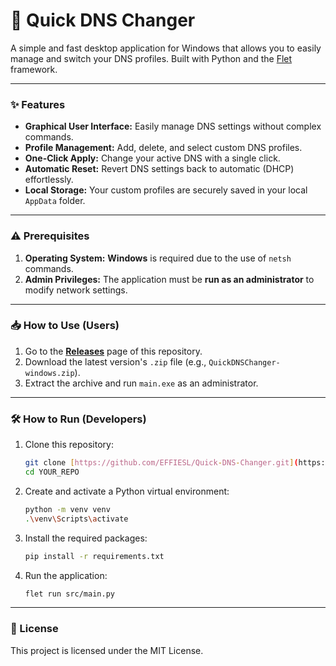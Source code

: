 # 🚀 Quick DNS Changer

A simple and fast desktop application for Windows that allows you to easily manage and switch your DNS profiles. Built with Python and the [Flet](https://flet.dev/) framework.



---

### ✨ Features

* **Graphical User Interface:** Easily manage DNS settings without complex commands.
* **Profile Management:** Add, delete, and select custom DNS profiles.
* **One-Click Apply:** Change your active DNS with a single click.
* **Automatic Reset:** Revert DNS settings back to automatic (DHCP) effortlessly.
* **Local Storage:** Your custom profiles are securely saved in your local `AppData` folder.

---

### ⚠️ Prerequisites

1.  **Operating System:** **Windows** is required due to the use of `netsh` commands.
2.  **Admin Privileges:** The application must be **run as an administrator** to modify network settings.

---

### 📥 How to Use (Users)

1.  Go to the **[Releases](https://github.com/EFFIESL/Quick-DNS-Changer/releases)** page of this repository.
2.  Download the latest version's `.zip` file (e.g., `QuickDNSChanger-windows.zip`).
3.  Extract the archive and run `main.exe` as an administrator.

---

### 🛠️ How to Run (Developers)

1.  Clone this repository:
    ```bash
    git clone [https://github.com/EFFIESL/Quick-DNS-Changer.git](https://github.com/EFFIESL/Quick-DNS-Changer.git)
    cd YOUR_REPO
    ```
2.  Create and activate a Python virtual environment:
    ```bash
    python -m venv venv
    .\venv\Scripts\activate
    ```
3.  Install the required packages:
    ```bash
    pip install -r requirements.txt
    ```
4.  Run the application:
    ```bash
    flet run src/main.py
    ```

---

### 📄 License

This project is licensed under the MIT License.